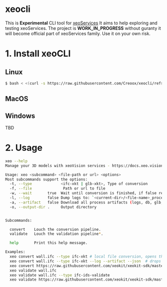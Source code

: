 # xeocli

This is __Experimental__ CLI tool for [xeoServices](https//docs.xeo.vision)
It aims to help exploring and testing xeoServices.
The project is __WORK_IN_PROGRESS__ without guranty it will become official part of xeoServices family.
Use it on your own risk.

# 1. Install xeoCLI

## Linux

```bash
$ bash < <(curl -s https://raw.githubusercontent.com/Creoox/xeocli/refs/heads/main/install.sh)
```

## MacOS

## Windows
TBD


# 2. Usage

```bash
xeo --help
Manage your 3D models with xeoVision services - https://docs.xeo.vision

Usage: xeo <subcommand> <file-path or url> <options>
Most subcommands support the options:
  -t, --type             <ifc-xkt | glb-xkt>, Type of conversion
  -f, --file              Path or url to file
  -w, --wait       true  Wait until conversion is finished, if false returns immediately with processId
  -l, --log        false Dump logs to: `<current-dir>/<file-name>_processed/logs/*.log`
  -a, --artifact   false Download all process artifacts (logs, db, glb, ...)
  -o, --output-dir .     Output directory


Subcommands:

  convert    Louch the conversion pipeline.
  validate   Louch the validation pipeline*.

  help       Print this help message.

Examples:
  xeo convert wall.ifc --type ifc-xkt # local file conversion, opens the viewer in the default browser
  xeo convert wall.ifc --type ifc-xkt --log --artifact --json  # drops logs and artifacts, prints the response as JSON
  xeo convert https://raw.githubusercontent.com/xeokit/xeokit-sdk/master/assets/models/ifc/Duplex.ifc --type ifc-xkt --airtifact # conversion from url
  xeo validate wall.ifc
  xeo validate wall.ifc --type ifc-ids-validate
  xeo validate https://raw.githubusercontent.com/xeokit/xeokit-sdk/master/assets/models/ifc/Duplex.ifc --type ifc-model-check --log --artifact
```
